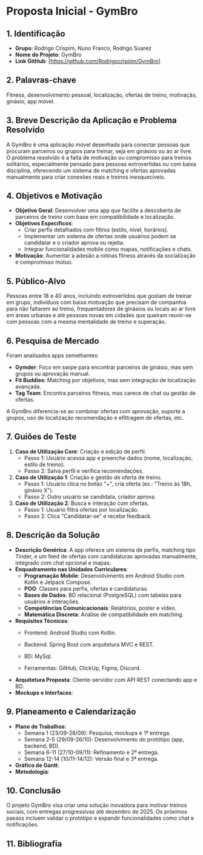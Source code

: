  # Proposta Inicial - GymBro

## 1. Identificação
- **Grupo**: Rodrigo Crispim, Nuno Franco, Rodrigo Suarez
- **Nome do Projeto**: GymBro
- **Link GitHub**: [https://github.com/Rodrigocrispim/GymBro]

## 2. Palavras-chave
Fitness, desenvolvimento pessoal, localização, ofertas de treino, motivação, ginásio, app móvel.

## 3. Breve Descrição da Aplicação e Problema Resolvido
A GymBro é uma aplicação móvel desenhada para conectar pessoas que procuram parceiros ou grupos para treinar, seja em ginásios ou ao ar livre. O problema resolvido é a falta de motivação ou compromisso para treinos solitários, especialmente pensado para pessoas extrovertidas ou com baixa disciplina, oferecendo um sistema de matching e ofertas aprovadas manualmente para criar conexões reais e treinos inesquecíveis.

## 4. Objetivos e Motivação
- **Objetivo Geral**: Desenvolver uma app que facilite a descoberta de parceiros de treino com base em compatibilidade e localização.
- **Objetivos Específicos**: 
  - Criar perfis detalhados com filtros (estilo, nível, horários).
  - Implementar um sistema de ofertas onde usuários podem se candidatar e o criador aprova ou rejeita.
  - Integrar funcionalidades mobile como mapas, notificações e chats.
- **Motivação**: Aumentar a adesão a rotinas fitness através da socialização e compromisso mútuo.

## 5. Público-Alvo
Pessoas entre 18 e 40 anos, incluindo extrovertidos que gostam de treinar em grupo, indivíduos com baixa motivação que precisam de companhia para não faltarem ao treino, frequentadores de ginásios ou locais ao ar livre em áreas urbanas e até pessoas novas em cidades que queiram reunir-se com pessoas com a mesma mentalidade de treino e superação.

## 6. Pesquisa de Mercado
Foram analisados apps semelhantes:
- **Gymder**: Foco em swipe para encontrar parceiros de ginásio, mas sem grupos ou aprovação manual.
- **Fit Buddies**: Matching por objetivos, mas sem integração de localização avançada.
- **Tag Team**: Encontra parceiros fitness, mas carece de chat ou gestão de ofertas.

A GymBro diferencia-se ao combinar ofertas com aprovação, suporte a grupos, uso de localização recomendação e efiltragem de ofertas, etc.

## 7. Guiões de Teste
1. **Caso de Utilização Core**: Criação e edição de perfil.
   - Passo 1: Usuário acessa app e preenche dados (nome, localização, estilo de treino).
   - Passo 2: Salva perfil e verifica recomendações.
2. **Caso de Utilização 1**: Criação e gestão de oferta de treino.
   - Passo 1: Usuário clica no botão "+", cria oferta (ex.: "Treino às 18h, ginásio X").
   - Passo 2: Outro usuário se candidata, criador aprova.
3. **Caso de Utilização 2**: Busca e interação com ofertas.
   - Passo 1: Usuário filtra ofertas por localização.
   - Passo 2: Clica "Candidatar-se" e recebe feedback.

## 8. Descrição da Solução
- **Descrição Genérica**: A app oferece um sistema de perfis, matching tipo Tinder, e um feed de ofertas com candidaturas aprovadas manualmente, integrado com chat opcional e mapas.
- **Enquadramento nas Unidades Curriculares**:
  - **Programação Mobile**: Desenvolvimento em Android Studio com Kotlin e Jetpack Compose.
  - **POO**: Classes para perfis, ofertas e candidaturas.
  - **Bases de Dados**: BD relacional (PostgreSQL) com tabelas para usuários e interações.
  - **Competências Comunicacionais**: Relatórios, poster e vídeo.
  - **Matemática Discreta**: Análise de compatibilidade em matching.
- **Requisitos Técnicos**:
  - Frontend: Android Studio com Kotlin.
  - Backend: Spring Boot com arquitetura MVC e REST.
  - BD: MySql.
  
  - Ferramentas: GitHub, ClickUp, Figma, Discord.
- **Arquitetura Proposta**: Cliente-servidor com API REST conectando app e BD.
- **Mockups e Interfaces**: 

## 9. Planeamento e Calendarização
- **Plano de Trabalhos**: 
  - Semana 1 (23/09-28/09): Pesquisa, mockups e 1ª entrega.
  - Semana 2-5 (29/09-26/10): Desenvolvimento do protótipo (app, backend, BD).
  - Semana 6-11 (27/10-09/11): Refinamento e 2ª entrega.
  - Semana 12-14 (10/11-14/12): Versão final e 3ª entrega.
- **Gráfico de Gantt**:
- **Metodologia**: 

## 10. Conclusão
O projeto GymBro visa criar uma solução inovadora para motivar treinos sociais, com entregas progressivas até dezembro de 2025. Os próximos passos incluem validar o protótipo e expandir funcionalidades como chat e notificações.

## 11. Bibliografia

